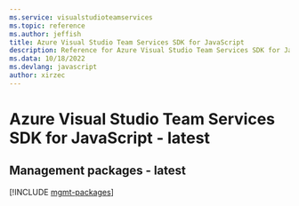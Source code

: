 ```yaml
---
ms.service: visualstudioteamservices
ms.topic: reference
ms.author: jeffish
title: Azure Visual Studio Team Services SDK for JavaScript
description: Reference for Azure Visual Studio Team Services SDK for JavaScript
ms.data: 10/18/2022
ms.devlang: javascript
author: xirzec
---
```

# Azure Visual Studio Team Services SDK for JavaScript - latest

## Management packages - latest
[!INCLUDE [mgmt-packages](visual-studio-team-services-mgmt-index.md)]